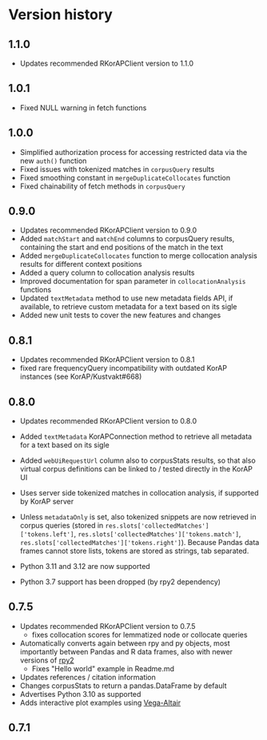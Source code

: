 # Version history

## 1.1.0

- Updates recommended RKorAPClient version to 1.1.0

## 1.0.1

- Fixed NULL warning in fetch functions

## 1.0.0

- Simplified authorization process for accessing restricted data via the new `auth()` function
- Fixed issues with tokenized matches in `corpusQuery` results
- Fixed smoothing constant in `mergeDuplicateCollocates` function
- Fixed chainability of fetch methods in `corpusQuery`

## 0.9.0

- Updates recommended RKorAPClient version to 0.9.0
- Added `matchStart` and `matchEnd` columns to corpusQuery results, containing the start and end positions of the match in the text
- Added `mergeDuplicateCollocates` function to merge collocation analysis results for different context positions
- Added a query column to collocation analysis results
- Improved documentation for span parameter in `collocationAnalysis` functions
- Updated `textMetadata` method to use new metadata fields API, if available, to retrieve custom metadata for a text based on its sigle
- Added new unit tests to cover the new features and changes

## 0.8.1

- Updates recommended RKorAPClient version to 0.8.1
- fixed rare frequencyQuery incompatibility with outdated KorAP instances (see KorAP/Kustvakt#668)

## 0.8.0

- Updates recommended RKorAPClient version to 0.8.0
- Added `textMetadata` KorAPConnection method to retrieve all metadata for a text based on its sigle
- Added `webUiRequestUrl` column also to corpusStats results, so that also virtual corpus definitions can be linked to / tested directly in the KorAP UI
- Uses server side tokenized matches in collocation analysis, if supported by KorAP server
- Unless `metadataOnly` is set, also tokenized snippets are now retrieved in corpus queries 
  (stored in `res.slots['collectedMatches']['tokens.left']`, `res.slots['collectedMatches']['tokens.match']`, 
   `res.slots['collectedMatches']['tokens.right']`). Because Pandas data frames cannot store lists, tokens are stored as strings, tab separated.

- Python 3.11 and 3.12 are now supported
- Python 3.7 support has been dropped (by rpy2 dependency)

## 0.7.5

- Updates recommended RKorAPClient version to 0.7.5
  - fixes collocation scores for lemmatized node or collocate queries
- Automatically converts again between rpy and py objects, most importantly between Pandas and R data frames, also with newer versions of [rpy2](https://github.com/rpy2)
  - Fixes "Hello world" example in Readme.md
- Updates references / citation information
- Changes corpusStats to return a pandas.DataFrame by default
- Advertises Python 3.10 as supported
- Adds interactive plot examples using [Vega-Altair](https://altair-viz.github.io/)

## 0.7.1
